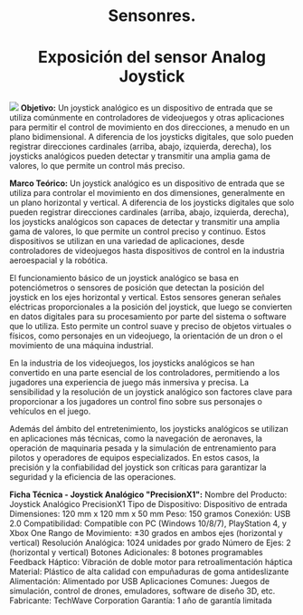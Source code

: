 # <p align="center">Sensonres.</p>
# <p align="center"> Exposición del sensor Analog Joystick </p>
![](https://www.electronicwings.com/storage/PlatformSection/TopicContent/123/icon/Analog%20Joystick(0).jpg)
**Objetivo:**
Un joystick analógico es un dispositivo de entrada que se utiliza comúnmente en controladores de videojuegos y otras aplicaciones para permitir el control de movimiento en dos direcciones, a menudo en un plano bidimensional. A diferencia de los joysticks digitales, que solo pueden registrar direcciones cardinales (arriba, abajo, izquierda, derecha), los joysticks analógicos pueden detectar y transmitir una amplia gama de valores, lo que permite un control más preciso.

**Marco Teórico:**
Un joystick analógico es un dispositivo de entrada que se utiliza para controlar el movimiento en dos dimensiones, generalmente en un plano horizontal y vertical. A diferencia de los joysticks digitales que solo pueden registrar direcciones cardinales (arriba, abajo, izquierda, derecha), los joysticks analógicos son capaces de detectar y transmitir una amplia gama de valores, lo que permite un control preciso y continuo. Estos dispositivos se utilizan en una variedad de aplicaciones, desde controladores de videojuegos hasta dispositivos de control en la industria aeroespacial y la robótica.

El funcionamiento básico de un joystick analógico se basa en potenciómetros o sensores de posición que detectan la posición del joystick en los ejes horizontal y vertical. Estos sensores generan señales eléctricas proporcionales a la posición del joystick, que luego se convierten en datos digitales para su procesamiento por parte del sistema o software que lo utiliza. Esto permite un control suave y preciso de objetos virtuales o físicos, como personajes en un videojuego, la orientación de un dron o el movimiento de una máquina industrial.

En la industria de los videojuegos, los joysticks analógicos se han convertido en una parte esencial de los controladores, permitiendo a los jugadores una experiencia de juego más inmersiva y precisa. La sensibilidad y la resolución de un joystick analógico son factores clave para proporcionar a los jugadores un control fino sobre sus personajes o vehículos en el juego.

Además del ámbito del entretenimiento, los joysticks analógicos se utilizan en aplicaciones más técnicas, como la navegación de aeronaves, la operación de maquinaria pesada y la simulación de entrenamiento para pilotos y operadores de equipos especializados. En estos casos, la precisión y la confiabilidad del joystick son críticas para garantizar la seguridad y la eficiencia de las operaciones.

**Ficha Técnica - Joystick Analógico "PrecisionX1":**
Nombre del Producto: Joystick Analógico PrecisionX1
Tipo de Dispositivo: Dispositivo de entrada
Dimensiones: 120 mm x 120 mm x 50 mm
Peso: 150 gramos
Conexión: USB 2.0
Compatibilidad: Compatible con PC (Windows 10/8/7), PlayStation 4, y Xbox One
Rango de Movimiento: ±30 grados en ambos ejes (horizontal y vertical)
Resolución Analógica: 1024 unidades por grado
Número de Ejes: 2 (horizontal y vertical)
Botones Adicionales: 8 botones programables
Feedback Háptico: Vibración de doble motor para retroalimentación háptica
Material: Plástico de alta calidad con empuñaduras de goma antideslizante
Alimentación: Alimentado por USB
Aplicaciones Comunes: Juegos de simulación, control de drones, emuladores, software de diseño 3D, etc.
Fabricante: TechWave Corporation
Garantía: 1 año de garantía limitada
